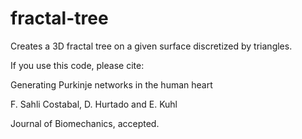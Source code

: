 # fractal-tree
Creates a 3D fractal tree on a given surface discretized by triangles.

If you use this code, please cite:

Generating Purkinje networks in the human heart

F. Sahli Costabal, D. Hurtado and E. Kuhl

Journal of Biomechanics, accepted.
